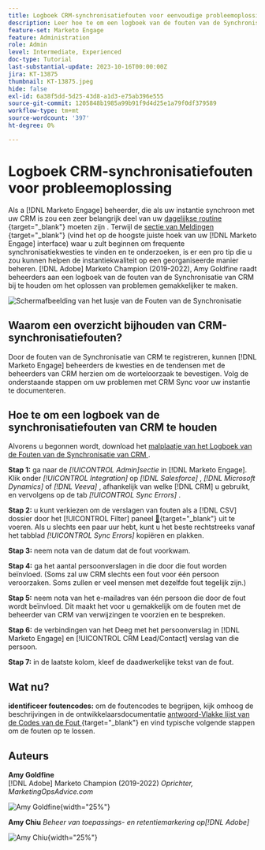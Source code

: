 ```yaml
---
title: Logboek CRM-synchronisatiefouten voor eenvoudige probleemoplossing
description: Leer hoe te om een logboek van de fouten van de Synchronisatie van CRM te gebruiken om de synchronisatiekwesties van CRM te onderzoeken en het te houden regelmatig lopend.
feature-set: Marketo Engage
feature: Administration
role: Admin
level: Intermediate, Experienced
doc-type: Tutorial
last-substantial-update: 2023-10-16T00:00:00Z
jira: KT-13875
thumbnail: KT-13875.jpeg
hide: false
exl-id: 6a38f5dd-5d25-43d8-a1d3-e75ab396e555
source-git-commit: 1205848b1985a99b91f9d4d25e1a79f0df379589
workflow-type: tm+mt
source-wordcount: '397'
ht-degree: 0%

---
```


# Logboek CRM-synchronisatiefouten voor probleemoplossing

Als a [!DNL Marketo Engage] beheerder, die als uw instantie synchroon met uw CRM is zou een zeer belangrijk deel van uw [ dagelijkse routine ](https://nation.marketo.com/t5/champion-program-blogs/my-marketo-morning-routine-tips-for-driving-marketing-operation/ba-p/247508){target="_blank"} moeten zijn . Terwijl de [ sectie van Meldingen ](https://experienceleague.adobe.com/docs/marketo/using/product-docs/core-marketo-concepts/miscellaneous/notification-types.html){target="_blank"}  (vind het op de hoogste juiste hoek van uw [!DNL Marketo Engage] interface) waar u zult beginnen om frequente synchronisatiekwesties te vinden en te onderzoeken, is er een pro tip die u zou kunnen helpen de instantiekwaliteit op een georganiseerde manier beheren. [!DNL Adobe] Marketo Champion (2019-2022), Amy Goldfine raadt beheerders aan een logboek van de fouten van de Synchronisatie van CRM bij te houden om het oplossen van problemen gemakkelijker te maken.

![ Schermafbeelding van het lusje van de Fouten van de Synchronisatie ](/help/marketo-tutorial-inherited-instance/_assets/Marketo_Engage_Admin_Salesforce_Sync_Errors_Tab.png)

## Waarom een overzicht bijhouden van CRM-synchronisatiefouten?

Door de fouten van de Synchronisatie van CRM te registreren, kunnen [!DNL Marketo Engage] beheerders de kwesties en de tendensen met de beheerders van CRM herzien om de worteloorzaak te bevestigen. Volg de onderstaande stappen om uw problemen met CRM Sync voor uw instantie te documenteren.

## Hoe te om een logboek van de synchronisatiefouten van CRM te houden

Alvorens u begonnen wordt, download het [ malplaatje van het Logboek van de Fouten van de Synchronisatie van CRM ](/help/marketo-tutorial-inherited-instance/_assets/downloads/Adobe-Marketo-Engage_CRM-Sync-Error-Log-Template.xlsx).

**Stap 1:** ga naar de *[!UICONTROL Admin]sectie* in [!DNL Marketo Engage]. Klik onder *[!UICONTROL Integration]* op *[!DNL Salesforce]* , *[!DNL Microsoft Dynamics]* of *[!DNL Veeva]* , afhankelijk van welke [!DNL CRM] u gebruikt, en vervolgens op de tab *[!UICONTROL Sync Errors]* .

**Stap 2:** u kunt verkiezen om de verslagen van fouten als a  [!DNL CSV]  dossier door het [!UICONTROL Filter] paneel [&#128279;](https://experienceleague.adobe.com/docs/marketo/using/product-docs/crm-sync/salesforce-sync/salesforce-sync-errors.html#filter-sync-errors){target="_blank"}  uit te voeren.  Als u slechts een paar uur hebt, kunt u het beste rechtstreeks vanaf het tabblad *[!UICONTROL Sync Errors]* kopiëren en plakken.

**Stap 3:** neem nota van de datum dat de fout voorkwam.

**Stap 4:** ga het aantal persoonverslagen in die door die fout worden beïnvloed. (Soms zal uw CRM slechts een fout voor één persoon veroorzaken. Soms zullen er veel mensen met dezelfde fout tegelijk zijn.)

**Stap 5:** neem nota van het e-mailadres van één persoon die door de fout wordt beïnvloed. Dit maakt het voor u gemakkelijk om de fouten met de beheerder van CRM van verwijzingen te voorzien en te bespreken.

**Stap 6:** de verbindingen van het Deeg met het persoonverslag in [!DNL Marketo Engage] en [!UICONTROL CRM Lead/Contact] verslag van die persoon.

**Stap 7:** in de laatste kolom, kleef de daadwerkelijke tekst van de fout.

## Wat nu?

**identificeer foutencodes:** om de foutencodes te begrijpen, kijk omhoog de beschrijvingen in de ontwikkelaarsdocumentatie [ antwoord-Vlakke lijst van de Codes van de Fout ](https://developers.marketo.com/rest-api/error-codes/#response_level_error_codes){target="_blank"}  en vind typische volgende stappen om de fouten op te lossen.

## Auteurs

**Amy Goldfine**\
[!DNL Adobe] Marketo Champion (2019-2022)
*Oprichter, MarketingOpsAdvice.com*

![ Amy Goldfine ](/help/marketo-tutorial-inherited-instance/_assets/authors/Customer_Author_Amy_Goldfine.png){width="25%"}

**Amy Chiu**
*Beheer van toepassings- en retentiemarkering op[!DNL Adobe]*

![ Amy Chiu ](/help/marketo-tutorial-inherited-instance/_assets/authors/Adobe_Author_Amy_Chiu.png){width="25%"}
